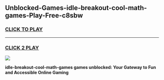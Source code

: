 
## Unblocked-Games-idle-breakout-cool-math-games-Play-Free-c8sbw
<h3>
<a href="https://premium76.site?title=idle-breakout-cool-math-games&ref=23A">CLICK TO PLAY</a></h3>
<hr>

<h3>
<a href="https://premium76.site?title=idle-breakout-cool-math-games&ref=23A">CLICK 2 PLAY</a>
  
</h3>

<a href="https://premium76.site?title=idle-breakout-cool-math-games&ref=23A"><img src="https://clearcache.store/games.png"></a>


**idle-breakout-cool-math-games games unblocked: Your Gateway to Fun and Accessible Online Gaming**
